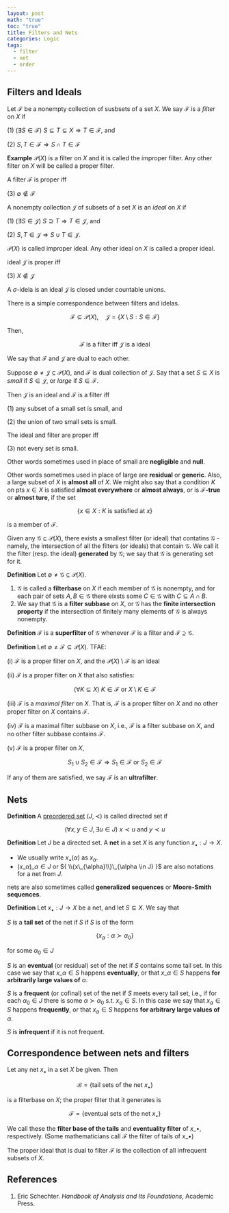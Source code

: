 ```yaml
---
layout: post
math: "true"
toc: "true"
title: Filters and Nets
categories: Logic
tags:
  - filter
  - net
  - order
---
```

## Filters and Ideals

Let ${ \mathcal{F} }$ be a nonempty collection of susbsets of a set ${ X }$. We say ${ \mathcal{F} }$ is a *filter* on ${ X }$ if

(1) $({\exists S \in \mathcal{F})\  S \subseteq T \subseteq X \Rightarrow T \in \mathcal{F} }$, and
 
(2) ${ S,T \in \mathcal{F} \Rightarrow S \cap T \in \mathcal{F} }$

**Example** ${ \mathcal{P}(X) }$ is a filter on ${ X }$ and it is called the improper filter. Any other filter on ${ X }$ will be called a proper filter.

A filter ${ \mathcal{F} }$ is proper iff

(3) ${ \emptyset \notin \mathcal{F} }$

A nonempty collection ${ \mathcal{J} }$ of subsets of a set ${ X }$ is an *ideal* on ${ X }$ if

(1) ${ (\exists S \in \mathcal{J}) \  S \supseteq T \Rightarrow T \in \mathcal{J}  }$, and

(2) ${ S,T \in  \mathcal{J} \Rightarrow S \cup T \in \mathcal{J}}$.

${ \mathcal{P}(X) }$ is called improper ideal. Any other ideal on ${ X }$ is called a proper ideal.

ideal ${ \mathcal{J} }$ is proper iff

(3) ${ X \notin \mathcal{J} }$

A ${ \sigma }$-idela is an ideal ${ \mathcal{J} }$ is closed under countable unions.

There is a simple correspondence between filters and idelas.

$$ \mathcal{F} \subseteq \mathcal{P}(X),\quad \mathcal{J} = \{ X \setminus S : S \in \mathcal{F} \} $$

Then,

$$ \mathcal{F} \mbox{ is a filter iff } \mathcal{J} \mbox{ is a ideal}  $$

We say that ${ \mathcal{F} }$ and ${ \mathcal{J} }$ are dual to each other.

Suppose ${\emptyset \neq \mathcal{J} \subseteq \mathcal{P}(X)}$, and ${ \mathcal{F} }$ is dual collection of ${ \mathcal{J} }$. Say that a set ${ S \subseteq X}$ is *small* if ${ S \in \mathcal{J} }$, or *large* if ${ S \in \mathcal{F} }$.

Then ${ \mathcal{J} }$ is an ideal and ${ \mathcal{F} }$ is a filter iff

(1) any subset of a small set is small, and

(2) the union of two small sets is small.

The ideal and filter are proper iff

(3) not every set is small.

Other words sometimes used in place of small are **negligible** and **null**.

Other words sometimes used in place of large are **residual** or **generic**. Also, a large subset of ${ X }$ is **almost all** of ${ X }$. We might also say that a condition ${ K }$ on pts ${ x \in X }$ is satisfied **almost everywhere** or **almost always**, or is **${ \mathcal{F} }$-true** or **almost ture**, if the set

$$ \{ x \in X : K \mbox{ is satisfied at } x \} $$

is a member of ${ \mathcal{F} }$.

Given any ${ \mathcal{G} \subseteq \mathcal{P}(X) }$, there exists a smallest filter (or ideal) that contatins ${ \mathcal{G} }$ - namely, the intersection of all the filters (or ideals) that contain ${ \mathcal{G} }$. We call it the filter (resp. the ideal) **generated** by ${ \mathcal{G} }$; we say that ${ \mathcal{G} }$ is generating set for it.

**Definition** Let ${ \emptyset \neq \mathcal{G} \subseteq \mathcal{P}(X) }$.

1. ${ \mathcal{G} }$ is called a **filterbase** on ${ X }$ if each member of ${ \mathcal{G} }$ is nonempty, and for each pair of sets ${ A,B \in \mathcal{G} }$ there eixsts some ${ C \in \mathcal{G} }$ with ${ C \subseteq A \cap B }$.
1. We say that ${ \mathcal{G} }$ is a **filter subbase** on ${ X }$, or ${ \mathcal{G} }$ has the **finite intersection property** if the intersection of finitely many elements of ${ \mathcal{G} }$ is always nonempty.


**Definition** ${ \mathcal{F} }$ is a **superfilter** of ${ \mathcal{G} }$ whenever ${ \mathcal{F} }$ is a filter and ${ \mathcal{F} \supseteq \mathcal{G} }$.

**Definition** Let ${ \emptyset \neq \mathcal{F} \subseteq \mathcal{P}(X) }$. TFAE:

(i) ${ \mathcal{F} }$ is a proper filter on ${ X }$, and the ${ \mathcal{P}(X) \setminus \mathcal{F} }$ is an ideal

(ii) ${ \mathcal{F} }$ is a proper filter on ${ X }$ that also satisfies:

$$ (\forall K \subseteq X)\ K \in \mathcal{F} \mbox{ or } X \setminus K \in \mathcal{F} $$

(iii) ${ \mathcal{F} }$ is a *maximal filter* on ${ X }$. That is, ${ \mathcal{F} }$ is a proper filter on ${ X }$ and no other proper filter on ${ X }$ contains ${ \mathcal{F} }$.

(iv) ${ \mathcal{F} }$  is a maximal filter subbase on ${ X }$, i.e., ${ \mathcal{F} }$ is a filter subbase on ${ X }$, and no other filter subbase contains ${ \mathcal{F} }$.

(v) ${ \mathcal{F} }$ is a proper filter on ${ X }$,

$$ S_{1} \cup S_{2} \in \mathcal{F} \Rightarrow S_{1} \in \mathcal{F} \mbox{ or } S_{2} \in \mathcal{F} $$

If any of them are satisfied, we say ${ \mathcal{F} }$ is an **ultrafilter**.

## Nets

**Definition** A [preordered set](https://paraconsistent.github.io/logic/2024/02/15/preorder.html) ${ (J,\prec) }$ is called directed set if

$$ (\forall x,y \in J, \exists u \in J)\  x \prec u \mbox{ and } y \prec u$$

**Definition** Let ${ J }$ be a directed set. A **net** in a set ${ X }$ is any function ${ x_{\bullet} : J \to X }$.

- We usually write ${ x_{\bullet}(\alpha) }$ as ${ x_{\alpha} }$.
- ${ (x\_{\alpha})\_{\alpha \in J} }$ or ${ \\{x\_{\alpha}\\}\_{\alpha \in J} }$ are also notations for a net from ${ J }$.

nets are also sometimes called **generalized sequences** or **Moore-Smith sequences**.

**Definition** Let ${ x_{\bullet} : J \to X}$ be a net, and let ${ S \subseteq X }$. We say that

${ S }$ is a **tail set** of the net if ${ S }$ if ${ S }$ is of the form

$$ \{ x_{\alpha}: \alpha \succ \alpha_{0} \} $$

for some ${ \alpha_{0} \in J}$

${ S }$ is an **eventual** (or residual) set of the net if ${ S }$ contains some tail set. In this case we say that ${ x\_{\alpha} \in S}$ happens **eventually**, or that ${ x\_{\alpha} \in S }$ happens **for arbitrarily large values of** ${ \alpha }$.

${ S }$ is a **frequent** (or cofinal) set of the net if ${ S }$ meets every tail set, i.e., if for each ${ \alpha_{0} \in J }$ there is some ${ \alpha \succ \alpha_{0}}$ s.t. ${ x_{\alpha} \in S }$. In this case we say that ${ x_{\alpha} \in S }$ happens **frequently**, or that ${ x_{\alpha} \in S}$ happens **for arbitrary large values of** ${ \alpha }$.

${ S }$ is **infrequent** if it is not frequent.

## Correspondence between nets and filters

Let any net ${ x_{\bullet} }$ in a set ${ X }$ be given. Then

$$ \mathcal{B} = \{ \mbox{tail sets of the net } x_{\bullet} \} $$

is a filterbase on ${ X }$; the proper filter that it generates is

$$ \mathcal{F} = \{ \mbox{eventual sets of the net } x_{\bullet} \} $$

We call these the **filter base of the tails** and **eventuality filter** of ${ x\_{\bullet} }$, respectively. (Some mathematicians call ${ \mathcal{F} }$ the filter of tails of ${ x\_{\bullet} }$)

The proper ideal that is dual to filter ${ \mathcal{F} }$ is the collection of all infrequent subsets of ${ X }$.

## References

1. Eric Schechter. *Handbook of Analysis and Its Foundations*, Academic Press.
